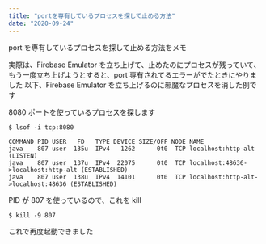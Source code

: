```yaml
---
title: "portを専有しているプロセスを探して止める方法"
date: "2020-09-24"
---
```


port を専有しているプロセスを探して止める方法をメモ

実際は、Firebase Emulator を立ち上げて、止めたのにプロセスが残っていて、もう一度立ち上げようとすると、port 専有されてるエラーがでたときにやりました
以下、Firebase Emulator を立ち上げるのに邪魔なプロセスを消した例です

8080 ポートを使っているプロセスを探します

```
$ lsof -i tcp:8080

COMMAND PID USER   FD   TYPE DEVICE SIZE/OFF NODE NAME
java    807 user  135u  IPv4   1262      0t0  TCP localhost:http-alt (LISTEN)
java    807 user  137u  IPv4  22075      0t0  TCP localhost:48636->localhost:http-alt (ESTABLISHED)
java    807 user  138u  IPv4  14101      0t0  TCP localhost:http-alt->localhost:48636 (ESTABLISHED)
```

PID が 807 を使っているので、これを kill

```
$ kill -9 807
```

これで再度起動できました
